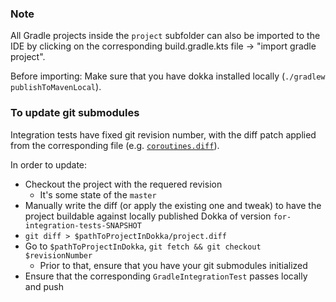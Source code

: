 ### Note
All Gradle projects inside the `project` subfolder can 
also be imported to the IDE by clicking on the corresponding
build.gradle.kts file -> "import gradle project". 

Before importing: Make sure that you have dokka installed
locally (`./gradlew publishToMavenLocal`).

### To update git submodules 

Integration tests have fixed git revision number, with the diff patch applied from the corresponding file (e.g. [`coroutines.diff`](projects/coroutines/coroutines.diff)).

In order to update:

* Checkout the project with the requered revision
    - It's some state of the `master`
* Manually write the diff (or apply the existing one and tweak) to have the project buildable against locally published Dokka of version `for-integration-tests-SNAPSHOT`
* `git diff > $pathToProjectInDokka/project.diff`
* Go to `$pathToProjectInDokka`, `git fetch && git checkout $revisionNumber`
    - Prior to that, ensure that you have your git submodules initialized
* Ensure that the corresponding `GradleIntegrationTest` passes locally and push
